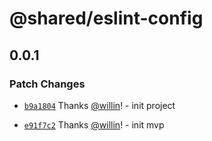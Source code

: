 # @shared/eslint-config

## 0.0.1

### Patch Changes

- [`b9a1804`](https://github.com/willin/api/commit/b9a1804690ce1a25b07843069f555a4c20fb7c5a) Thanks [@willin](https://github.com/willin)! - init project

- [`e91f7c2`](https://github.com/willin/api/commit/e91f7c2e7eda189acb14be0db2d37a79c306fc8f) Thanks [@willin](https://github.com/willin)! - init mvp
